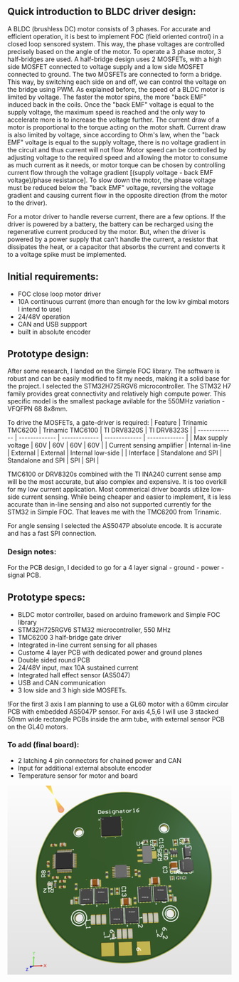 ## Quick introduction to BLDC driver design:
A BLDC (brushless DC) motor consists of 3 phases. For accurate and efficient operation, it is best to implement FOC (field oriented control) in a closed loop sensored system. This way, the phase voltages are controlled precisely based on the angle of the motor.
To operate a 3 phase motor, 3 half-bridges are used. A half-bridge design uses 2 MOSFETs, with a high side MOSFET connected to voltage supply and a low side MOSFET connected to ground. The two MOSFETs are connected to form a bridge. This way, by switching each side on and off, we can control the voltage on the bridge using PWM.
As explained before, the speed of a BLDC motor is limited by voltage. The faster the motor spins, the more "back EMF" induced back in the coils. Once the "back EMF" voltage is equal to the supply voltage, the maximum speed is reached and the only way to accelerate more is to increase the voltage further.
The current draw of a motor is proportional to the torque acting on the motor shaft. Current draw is also limited by voltage, since according to Ohm's law, when the "back EMF" voltage is equal to the supply voltage, there is no voltage gradient in the circuit and thus current will not flow. 
Motor speed can be controlled by adjusting voltage to the required speed and allowing the motor to consume as much current as it needs, or motor torque can be chosen by controlling current flow through the voltage gradient [(supply voltage - back EMF voltage)/phase resistance].
To slow down the motor, the phase voltage must be reduced below the "back EMF" voltage, reversing the voltage gradient and causing current flow in the opposite direction (from the motor to the driver). 

For a motor driver to handle reverse current, there are a few options. If the driver is powered by a battery, the battery can be recharged using the regenerative current produced by the motor. But, when the driver is powered by a power supply that can't handle the current, a resistor that dissipates the heat, or a capacitor that absorbs the current and converts it to a voltage spike must be implemented.

## Initial requirements:
- FOC close loop motor driver
- 10A continuous current (more than enough for the low kv gimbal motors I intend to use)
- 24/48V operation
- CAN and USB suppport
- built in absolute encoder

## Prototype design:
After some research, I landed on the Simple FOC library. The software is robust and can be easily modified to fit my needs, making it a solid base for the project.
I selected the STM32H725RGV6 microcontroller. The STM32 H7 family provides great connectivity and relatively high compute power. This specific model is the smallest package avilable for the 550MHz variation - VFQFPN 68 8x8mm.

To drive the MOSFETs, a gate-driver is required:
| Feature  | Trinamic TMC6200 | Trinamic TMC6100 | TI DRV8320S | TI DRV8323S |
| ------------- | ------------- | ------------- | ------------- | ------------- |
| Max supply voltage | 60V | 60V | 60V | 60V |
| Current sensing amplifier | Internal in-line | External | External | Internal low-side | 
| Interface | Standalone and SPI | Standalone and SPI | SPI | SPI |

TMC6100 or DRV8320s combined with the TI INA240 current sense amp will be the most accurate, but also complex and expensive. It is too overkill for my low current application.
Most commerical driver boards utilize low-side current sensing. While being cheaper and easier to implement, it is less accurate than in-line sensing and also not supported currently for the STM32 in Simple FOC.
That leaves me with the TMC6200 from Trinamic.

For angle sensing I selected the AS5047P absolute encode. It is accurate and has a fast SPI connection.

### Design notes:
For the PCB design, I decided to go for a 4 layer signal - ground - power - signal PCB.


## Prototype specs:
- BLDC motor controller, based on arduino framework and Simple FOC library
- STM32H725RGV6 STM32 microcontroller, 550 MHz
- TMC6200 3 half-bridge gate driver
- Integrated in-line current sensing for all phases
- Custome 4 layer PCB with dedicated power and ground planes
- Double sided round PCB
- 24/48V input, max 10A sustained current
- Integrated hall effect sensor (AS5047)
- USB and CAN communication
- 3 low side and 3 high side MOSFETs.
  
!For the first 3 axis I am planning to use a GL60 motor with a 60mm circular PCB with embedded AS5047P sensor. For axis 4,5,6 I will use 3 stacked 50mm wide rectangle PCBs inside the arm tube, with external sensor PCB on the GL40 motors.

### To add (final board):
- 2 latching 4 pin connectors for chained power and CAN
- Input for additional external absolute encoder
- Temperature sensor for motor and board

![Test station](https://github.com/nadavelkabets/Robot-Arm/blob/main/controller/SCR-20230510-wyj.png)
